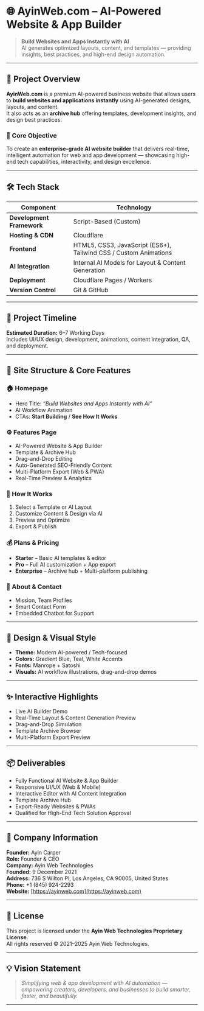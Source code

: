 # 🌐 AyinWeb.com – AI-Powered Website & App Builder

> **Build Websites and Apps Instantly with AI**  
> AI generates optimized layouts, content, and templates — providing insights, best practices, and high-end design automation.

---

## 🚀 Project Overview

**AyinWeb.com** is a premium AI-powered business website that allows users to **build websites and applications instantly** using AI-generated designs, layouts, and content.  
It also acts as an **archive hub** offering templates, development insights, and design best practices.

### 🧠 Core Objective

To create an **enterprise-grade AI website builder** that delivers real-time, intelligent automation for web and app development — showcasing high-end tech capabilities, interactivity, and design excellence.

---

## 🛠️ Tech Stack

| Component | Technology |
|------------|-------------|
| **Development Framework** | Script-Based (Custom) |
| **Hosting & CDN** | Cloudflare |
| **Frontend** | HTML5, CSS3, JavaScript (ES6+), Tailwind CSS / Custom Animations |
| **AI Integration** | Internal AI Models for Layout & Content Generation |
| **Deployment** | Cloudflare Pages / Workers |
| **Version Control** | Git & GitHub |

---

## 📅 Project Timeline

**Estimated Duration:** 6–7 Working Days  
Includes UI/UX design, development, animations, content integration, QA, and deployment.

---

## 📁 Site Structure & Core Features

### 🏠 Homepage
- Hero Title: *“Build Websites and Apps Instantly with AI”*  
- AI Workflow Animation  
- CTAs: **Start Building** / **See How It Works**

### ⚙️ Features Page
- AI-Powered Website & App Builder  
- Template & Archive Hub  
- Drag-and-Drop Editing  
- Auto-Generated SEO-Friendly Content  
- Multi-Platform Export (Web & PWA)  
- Real-Time Preview & Analytics  

### 🧩 How It Works
1. Select a Template or AI Layout  
2. Customize Content & Design via AI  
3. Preview and Optimize  
4. Export & Publish  

### 💰 Plans & Pricing
- **Starter** – Basic AI templates & editor  
- **Pro** – Full AI customization + App export  
- **Enterprise** – Archive hub + Multi-platform publishing  

### 👥 About & Contact
- Mission, Team Profiles  
- Smart Contact Form  
- Embedded Chatbot for Support  

---

## 🎨 Design & Visual Style

- **Theme:** Modern AI-powered / Tech-focused  
- **Colors:** Gradient Blue, Teal, White Accents  
- **Fonts:** Manrope + Satoshi  
- **Visuals:** AI workflow illustrations, drag-and-drop demos  

---

## ✨ Interactive Highlights

- Live AI Builder Demo  
- Real-Time Layout & Content Generation Preview  
- Drag-and-Drop Simulation  
- Template Archive Browser  
- Multi-Platform Export Preview  

---

## 📦 Deliverables

- Fully Functional AI Website & App Builder  
- Responsive UI/UX (Web & Mobile)  
- Interactive Editor with AI Content Integration  
- Template Archive Hub  
- Export-Ready Websites & PWAs  
- Qualified for High-End Tech Solution Approval  

---

## 🧾 Company Information

**Founder:** Ayin Carper  
**Role:** Founder & CEO  
**Company:** Ayin Web Technologies  
**Founded:** 9 December 2021  
**Address:** 736 S Wilton Pl, Los Angeles, CA 90005, United States  
**Phone:** +1 (845) 924-2293  
**Website:** [https://ayinweb.com](https://ayinweb.com)

---

## 📜 License

This project is licensed under the **Ayin Web Technologies Proprietary License**.  
All rights reserved © 2021–2025 Ayin Web Technologies.

---

## 💡 Vision Statement

> *Simplifying web & app development with AI automation — empowering creators, developers, and businesses to build smarter, faster, and beautifully.*

---

